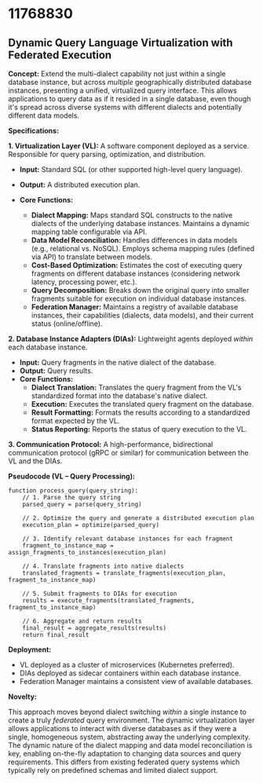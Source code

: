 # 11768830

## Dynamic Query Language Virtualization with Federated Execution

**Concept:** Extend the multi-dialect capability not just within a single database instance, but across *multiple* geographically distributed database instances, presenting a unified, virtualized query interface. This allows applications to query data as if it resided in a single database, even though it's spread across diverse systems with different dialects and potentially different data models.

**Specifications:**

**1. Virtualization Layer (VL):** A software component deployed as a service.  Responsible for query parsing, optimization, and distribution.

   *   **Input:** Standard SQL (or other supported high-level query language).
   *   **Output:**  A distributed execution plan.

   *   **Core Functions:**
        *   **Dialect Mapping:**  Maps standard SQL constructs to the native dialects of the underlying database instances.  Maintains a dynamic mapping table configurable via API.
        *   **Data Model Reconciliation:**  Handles differences in data models (e.g., relational vs. NoSQL). Employs schema mapping rules (defined via API) to translate between models.
        *   **Cost-Based Optimization:**  Estimates the cost of executing query fragments on different database instances (considering network latency, processing power, etc.).
        *   **Query Decomposition:**  Breaks down the original query into smaller fragments suitable for execution on individual database instances.
        *   **Federation Manager:**  Maintains a registry of available database instances, their capabilities (dialects, data models), and their current status (online/offline).

**2. Database Instance Adapters (DIAs):** Lightweight agents deployed *within* each database instance.

   *   **Input:**  Query fragments in the native dialect of the database.
   *   **Output:**  Query results.
   *   **Core Functions:**
        *   **Dialect Translation:** Translates the query fragment from the VL's standardized format into the database's native dialect.
        *   **Execution:** Executes the translated query fragment on the database.
        *   **Result Formatting:**  Formats the results according to a standardized format expected by the VL.
        *   **Status Reporting:** Reports the status of query execution to the VL.

**3. Communication Protocol:** A high-performance, bidirectional communication protocol (gRPC or similar) for communication between the VL and the DIAs.

**Pseudocode (VL – Query Processing):**

```
function process_query(query_string):
    // 1. Parse the query string
    parsed_query = parse(query_string)

    // 2. Optimize the query and generate a distributed execution plan
    execution_plan = optimize(parsed_query)

    // 3. Identify relevant database instances for each fragment
    fragment_to_instance_map = assign_fragments_to_instances(execution_plan)

    // 4. Translate fragments into native dialects
    translated_fragments = translate_fragments(execution_plan, fragment_to_instance_map)

    // 5. Submit fragments to DIAs for execution
    results = execute_fragments(translated_fragments, fragment_to_instance_map)

    // 6. Aggregate and return results
    final_result = aggregate_results(results)
    return final_result
```

**Deployment:**

*   VL deployed as a cluster of microservices (Kubernetes preferred).
*   DIAs deployed as sidecar containers within each database instance.
*   Federation Manager maintains a consistent view of available databases.

**Novelty:**

This approach moves beyond dialect switching *within* a single instance to create a truly *federated* query environment. The dynamic virtualization layer allows applications to interact with diverse databases as if they were a single, homogeneous system, abstracting away the underlying complexity.  The dynamic nature of the dialect mapping and data model reconciliation is key, enabling on-the-fly adaptation to changing data sources and query requirements. This differs from existing federated query systems which typically rely on predefined schemas and limited dialect support.
